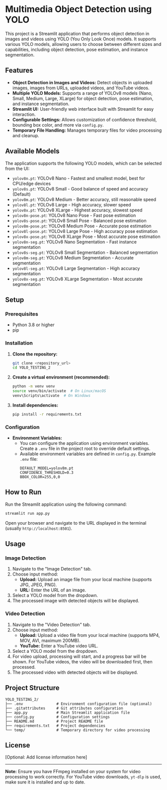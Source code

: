 # Multimedia Object Detection using YOLO

This project is a Streamlit application that performs object detection in images and videos using YOLO (You Only Look Once) models. It supports various YOLO models, allowing users to choose between different sizes and capabilities, including object detection, pose estimation, and instance segmentation.

## Features

- **Object Detection in Images and Videos:** Detect objects in uploaded images, images from URLs, uploaded videos, and YouTube videos.
- **Multiple YOLO Models:** Supports a range of YOLOv8 models (Nano, Small, Medium, Large, XLarge) for object detection, pose estimation, and instance segmentation.
- **Streamlit UI:** User-friendly web interface built with Streamlit for easy interaction.
- **Configurable Settings:** Allows customization of confidence threshold, bounding box color, and more via `config.py`.
- **Temporary File Handling:** Manages temporary files for video processing and cleanup.

## Available Models

The application supports the following YOLO models, which can be selected from the UI:

- `yolov8n.pt`: YOLOv8 Nano - Fastest and smallest model, best for CPU/edge devices
- `yolov8s.pt`: YOLOv8 Small - Good balance of speed and accuracy (Default)
- `yolov8m.pt`: YOLOv8 Medium - Better accuracy, still reasonable speed
- `yolov8l.pt`: YOLOv8 Large - High accuracy, slower speed
- `yolov8x.pt`: YOLOv8 XLarge - Highest accuracy, slowest speed
- `yolov8n-pose.pt`: YOLOv8 Nano Pose - Fast pose estimation
- `yolov8s-pose.pt`: YOLOv8 Small Pose - Balanced pose estimation
- `yolov8m-pose.pt`: YOLOv8 Medium Pose - Accurate pose estimation
- `yolov8l-pose.pt`: YOLOv8 Large Pose - High accuracy pose estimation
- `yolov8x-pose.pt`: YOLOv8 XLarge Pose - Most accurate pose estimation
- `yolov8n-seg.pt`: YOLOv8 Nano Segmentation - Fast instance segmentation
- `yolov8s-seg.pt`: YOLOv8 Small Segmentation - Balanced segmentation
- `yolov8m-seg.pt`: YOLOv8 Medium Segmentation - Accurate segmentation
- `yolov8l-seg.pt`: YOLOv8 Large Segmentation - High accuracy segmentation
- `yolov8x-seg.pt`: YOLOv8 XLarge Segmentation - Most accurate segmentation

## Setup

### Prerequisites

- Python 3.8 or higher
- pip

### Installation

1. **Clone the repository:**
   ```bash
   git clone <repository_url>
   cd YOLO_TESTING_2
   ```

2. **Create a virtual environment (recommended):**
   ```bash
   python -m venv venv
   source venv/bin/activate  # On Linux/macOS
   venv\Scripts\activate  # On Windows
   ```

3. **Install dependencies:**
   ```bash
   pip install -r requirements.txt
   ```

### Configuration

- **Environment Variables:**
  - You can configure the application using environment variables. Create a `.env` file in the project root to override default settings.
  - Available environment variables are defined in `config.py`. Example `.env` file:
    ```
    DEFAULT_MODEL=yolov8m.pt
    CONFIDENCE_THRESHOLD=0.3
    BBOX_COLOR=255,0,0
    ```

## How to Run

Run the Streamlit application using the following command:

```bash
streamlit run app.py
```

Open your browser and navigate to the URL displayed in the terminal (usually `http://localhost:8501`).

## Usage

### Image Detection

1. Navigate to the "Image Detection" tab.
2. Choose input method:
   - **Upload:** Upload an image file from your local machine (supports JPG, JPEG, PNG).
   - **URL:** Enter the URL of an image.
3. Select a YOLO model from the dropdown.
4. The processed image with detected objects will be displayed.

### Video Detection

1. Navigate to the "Video Detection" tab.
2. Choose input method:
   - **Upload:** Upload a video file from your local machine (supports MP4, MOV, AVI, maximum 200MB).
   - **YouTube:** Enter a YouTube video URL.
3. Select a YOLO model from the dropdown.
4. For video upload, processing will start, and a progress bar will be shown. For YouTube videos, the video will be downloaded first, then processed.
5. The processed video with detected objects will be displayed.

## Project Structure

```
YOLO_TESTING_2/
├── .env               # Environment configuration file (optional)
├── .gitattributes     # Git attributes configuration
├── app.py             # Main Streamlit application file
├── config.py          # Configuration settings
├── README.md          # Project README file
├── requirements.txt   # Project dependencies
└── temp/              # Temporary directory for video processing
```

## License

[Optional: Add license information here]

---

**Note:** Ensure you have FFmpeg installed on your system for video processing to work correctly. For YouTube video downloads, `yt-dlp` is used, make sure it is installed and up to date.
